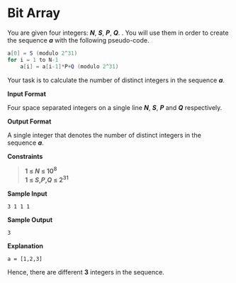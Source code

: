 # Bit Array

You are given four integers: __*N*__, __*S*__, __*P*__, __*Q*__. . You will use them in order to create the sequence __*a*__  with the following pseudo-code.
```scala
a[0] = S (modulo 2^31)
for i = 1 to N-1
    a[i] = a[i-1]*P+Q (modulo 2^31) 
```

Your task is to calculate the number of distinct integers in the sequence __*a*__.

__Input Format__

Four space separated integers on a single line __*N*__, __*S*__, __*P*__ and __*Q*__ respectively.

__Output Format__

A single integer that denotes the number of distinct integers in the sequence __*a*__.

__Constraints__
> __1 &le; *N* &le; 10<sup>8</sup>__  
__1 &le; *S*,*P*,*Q* &le; 2<sup>31</sup>__



__Sample Input__
```
3 1 1 1
```
__Sample Output__
```
3
```
__Explanation__
```
a = [1,2,3]
```

Hence, there are different __3__ integers in the sequence.